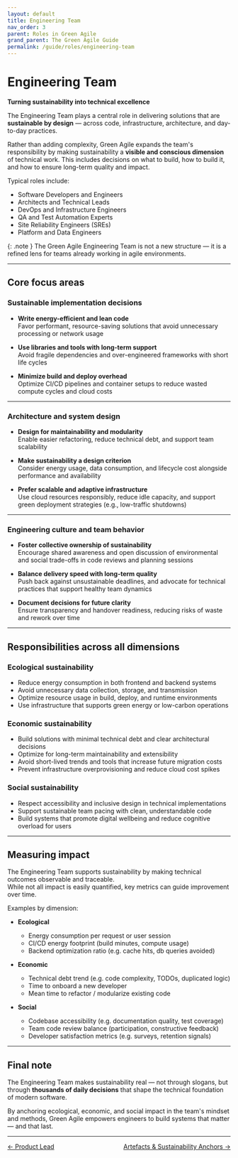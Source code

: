 ```yaml
---
layout: default
title: Engineering Team
nav_order: 3
parent: Roles in Green Agile
grand_parent: The Green Agile Guide
permalink: /guide/roles/engineering-team
---
```


# Engineering Team

**Turning sustainability into technical excellence**

The Engineering Team plays a central role in delivering solutions that are **sustainable by design** — across code, infrastructure, architecture, and day-to-day practices.

Rather than adding complexity, Green Agile expands the team's responsibility by making sustainability a **visible and conscious dimension** of technical work. This includes decisions on what to build, how to build it, and how to ensure long-term quality and impact.

Typical roles include:

- Software Developers and Engineers  
- Architects and Technical Leads  
- DevOps and Infrastructure Engineers  
- QA and Test Automation Experts  
- Site Reliability Engineers (SREs)  
- Platform and Data Engineers

{: .note }
The Green Agile Engineering Team is not a new structure — it is a refined lens for teams already working in agile environments.

---

## Core focus areas

### Sustainable implementation decisions

- **Write energy-efficient and lean code**  
  Favor performant, resource-saving solutions that avoid unnecessary processing or network usage

- **Use libraries and tools with long-term support**  
  Avoid fragile dependencies and over-engineered frameworks with short life cycles

- **Minimize build and deploy overhead**  
  Optimize CI/CD pipelines and container setups to reduce wasted compute cycles and cloud costs

---

### Architecture and system design

- **Design for maintainability and modularity**  
  Enable easier refactoring, reduce technical debt, and support team scalability

- **Make sustainability a design criterion**  
  Consider energy usage, data consumption, and lifecycle cost alongside performance and availability

- **Prefer scalable and adaptive infrastructure**  
  Use cloud resources responsibly, reduce idle capacity, and support green deployment strategies (e.g., low-traffic shutdowns)

---

### Engineering culture and team behavior

- **Foster collective ownership of sustainability**  
  Encourage shared awareness and open discussion of environmental and social trade-offs in code reviews and planning sessions

- **Balance delivery speed with long-term quality**  
  Push back against unsustainable deadlines, and advocate for technical practices that support healthy team dynamics

- **Document decisions for future clarity**  
  Ensure transparency and handover readiness, reducing risks of waste and rework over time

---

## Responsibilities across all dimensions

### Ecological sustainability

- Reduce energy consumption in both frontend and backend systems  
- Avoid unnecessary data collection, storage, and transmission  
- Optimize resource usage in build, deploy, and runtime environments  
- Use infrastructure that supports green energy or low-carbon operations

### Economic sustainability

- Build solutions with minimal technical debt and clear architectural decisions  
- Optimize for long-term maintainability and extensibility  
- Avoid short-lived trends and tools that increase future migration costs  
- Prevent infrastructure overprovisioning and reduce cloud cost spikes

### Social sustainability

- Respect accessibility and inclusive design in technical implementations  
- Support sustainable team pacing with clean, understandable code  
- Build systems that promote digital wellbeing and reduce cognitive overload for users

---

## Measuring impact

The Engineering Team supports sustainability by making technical outcomes observable and traceable.  
While not all impact is easily quantified, key metrics can guide improvement over time.

Examples by dimension:

- **Ecological**  
  - Energy consumption per request or user session  
  - CI/CD energy footprint (build minutes, compute usage)  
  - Backend optimization ratio (e.g. cache hits, db queries avoided)

- **Economic**  
  - Technical debt trend (e.g. code complexity, TODOs, duplicated logic)  
  - Time to onboard a new developer  
  - Mean time to refactor / modularize existing code

- **Social**  
  - Codebase accessibility (e.g. documentation quality, test coverage)  
  - Team code review balance (participation, constructive feedback)  
  - Developer satisfaction metrics (e.g. surveys, retention signals)

---

## Final note

The Engineering Team makes sustainability real — not through slogans, but through **thousands of daily decisions** that shape the technical foundation of modern software.

By anchoring ecological, economic, and social impact in the team's mindset and methods, Green Agile empowers engineers to build systems that matter — and that last.

---
<div style="display: flex; justify-content: space-between;">
  <a href="/guide/roles/product-lead" style="text-small">← Product Lead</a>
  <a href="/guide/artefacts" style="text-small">Artefacts & Sustainability Anchors →</a>
</div>